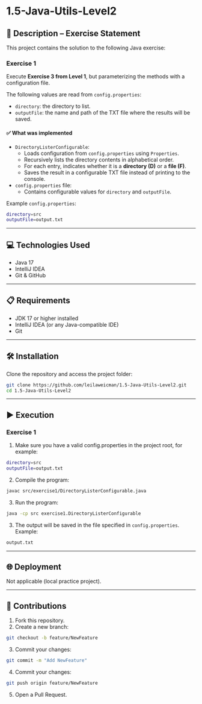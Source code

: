# 1.5-Java-Utils-Level2

## 📄 Description – Exercise Statement

This project contains the solution to the following Java exercise:

### Exercise 1
Execute **Exercise 3 from Level 1**, but parameterizing the methods with a configuration file.

The following values are read from `config.properties`:
- `directory`: the directory to list.
- `outputFile`: the name and path of the TXT file where the results will be saved.

#### ✅ What was implemented
- `DirectoryListerConfigurable`:
  - Loads configuration from `config.properties` using `Properties`.
  - Recursively lists the directory contents in alphabetical order.
  - For each entry, indicates whether it is a **directory (D)** or a **file (F)**.
  - Saves the result in a configurable TXT file instead of printing to the console.
- `config.properties` file:
  - Contains configurable values for `directory` and `outputFile`.

Example `config.properties`:
```sh
directory=src
outputFile=output.txt
```

---

## 💻 Technologies Used
- Java 17  
- IntelliJ IDEA  
- Git & GitHub  

---

## 📋 Requirements
- JDK 17 or higher installed  
- IntelliJ IDEA (or any Java-compatible IDE)  
- Git  

---

## 🛠️ Installation
Clone the repository and access the project folder:

```sh
git clone https://github.com/leilaweicman/1.5-Java-Utils-Level2.git
cd 1.5-Java-Utils-Level2
```

---

## ▶️ Execution

### Exercise 1

1. Make sure you have a valid config.properties in the project root, for example:
```sh
directory=src
outputFile=output.txt
```
2. Compile the program:
```sh
javac src/exercise1/DirectoryListerConfigurable.java
```
3. Run the program:
```sh
java -cp src exercise1.DirectoryListerConfigurable
```
3. The output will be saved in the file specified in `config.properties`.
   Example:
```sh
output.txt
```

---

## 🌐 Deployment
Not applicable (local practice project).


---

## 🤝 Contributions

1. Fork this repository.
2. Create a new branch:
```sh
git checkout -b feature/NewFeature
```
3. Commit your changes:
```sh
git commit -m "Add NewFeature"
```
4. Commit your changes:
```sh
git push origin feature/NewFeature
```
5. Open a Pull Request.
